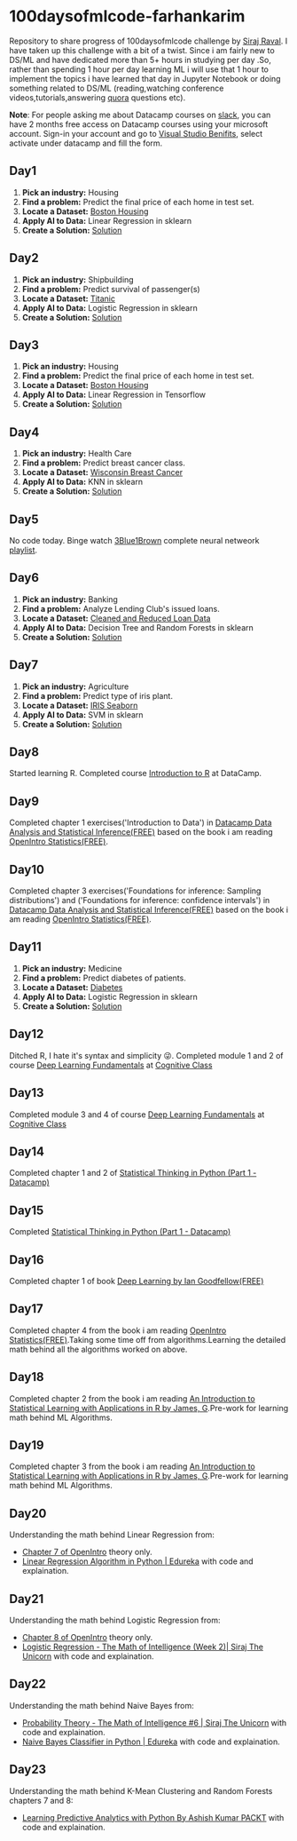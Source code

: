 # 100daysofmlcode-farhankarim
Repository to share progress of 100daysofmlcode challenge by [Siraj Raval](https://www.youtube.com/watch?v=cuQMBj1cWPo). I have taken up this challenge with a bit of a twist. Since i am fairly new to  DS/ML and have dedicated more than 5+ hours in studying per day .So, rather than spending 1 hour per day learning ML i will use that 1 hour to implement the topics i have learned that day in Jupyter Notebook or doing something related to DS/ML (reading,watching conference videos,tutorials,answering [quora](https://www.quora.com/profile/Farhan-Karim-16) questions etc).

**Note**: For people asking me about Datacamp courses on [slack](https://programming-wizards.slack.com), you can have 2 months free access on Datacamp courses using your microsoft account. Sign-in your account and go to [Visual Studio Benifits](https://my.visualstudio.com), select activate under datacamp and fill the form.

## Day1

1. **Pick an industry:** Housing
2. **Find a problem:** Predict the final price of each home in test set.
3. **Locate a Dataset:** [Boston Housing](Data/Day%201%20-%20Linear%20Regression%20-%20Boston%20Housing%20Prices/USA_Housing.csv)
4. **Apply AI to Data:** Linear Regression in sklearn
5. **Create a Solution:** [Solution](Day1/Day1-Linear%20Regression.ipynb)

## Day2

1. **Pick an industry:** Shipbuilding
2. **Find a problem:** Predict survival of passenger(s)
3. **Locate a Dataset:** [Titanic](Data/Day%202%20-%20Logistic%20Regression%20-%20Titanic)
4. **Apply AI to Data:** Logistic Regression in sklearn
5. **Create a Solution:** [Solution](Day2/Day2%20-%20Logistic%20Regression.ipynb)

## Day3

1. **Pick an industry:** Housing
2. **Find a problem:** Predict the final price of each home in test set.
3. **Locate a Dataset:** [Boston Housing](Data/Day%201%20-%20Linear%20Regression%20-%20Boston%20Housing%20Prices/USA_Housing.csv)
4. **Apply AI to Data:** Linear Regression in Tensorflow
5. **Create a Solution:** [Solution](Day3/first_steps_with_tensor_flow.ipynb)

## Day4

1. **Pick an industry:** Health Care
2. **Find a problem:** Predict breast cancer class.
3. **Locate a Dataset:** [Wisconsin Breast Cancer](Data/Day%204%20-%20KNN%20-%20Breast%20Cancer/breast-cancer-wisconsinclean.csv)
4. **Apply AI to Data:** KNN in sklearn
5. **Create a Solution:** [Solution](Day4/Day4%20-%20KNN.ipynb)

## Day5

No code today. Binge watch [3Blue1Brown](https://www.youtube.com/channel/UCYO_jab_esuFRV4b17AJtAw) complete neural netweork [playlist](http://www.3blue1brown.com/videos/2017/10/9/neural-network).


## Day6

1. **Pick an industry:** Banking
2. **Find a problem:** Analyze Lending Club's issued loans.
3. **Locate a Dataset:** [Cleaned and Reduced Loan Data](Data/Day%206%20-%20DT%20and%20Random%20Forest%20-%20Lending%20Club/loan_data.csv)
4. **Apply AI to Data:** Decision Tree and Random Forests in sklearn
5. **Create a Solution:** [Solution](Day6/Day%206%20-%20DT%20and%20Random%20Forests.ipynb)

## Day7

1. **Pick an industry:** Agriculture
2. **Find a problem:**  Predict type of iris plant.
3. **Locate a Dataset:** [IRIS Seaborn](https://github.com/mwaskom/seaborn-data)
4. **Apply AI to Data:** SVM in sklearn
5. **Create a Solution:** [Solution](Day7/Day%207%20-%20SVM.ipynb)

## Day8

Started learning R. Completed course [Introduction to R](https://www.datacamp.com/courses/free-introduction-to-r) at DataCamp.

## Day9

Completed chapter 1 exercises('Introduction to Data') in [Datacamp Data Analysis and Statistical Inference(FREE)](https://campus.datacamp.com/courses/statistical-inference-and-data-analysis) based on the book i am reading [OpenIntro Statistics(FREE)](https://www.openintro.org/stat/textbook.php).

## Day10

Completed chapter 3 exercises('Foundations for inference: Sampling distributions') and ('Foundations for inference: confidence intervals') in [Datacamp Data Analysis and Statistical Inference(FREE)](https://campus.datacamp.com/courses/statistical-inference-and-data-analysis) based on the book i am reading [OpenIntro Statistics(FREE)](https://www.openintro.org/stat/textbook.php).

## Day11

1. **Pick an industry:** Medicine
2. **Find a problem:** Predict diabetes of patients.
3. **Locate a Dataset:** [Diabetes](Data/Day%2011%20-%20NN%20-%20Diabetes/pima-indians-diabetes.csv)
4. **Apply AI to Data:** Logistic Regression in sklearn
5. **Create a Solution:** [Solution](Day%2011%20-%20NN%20Basics%20Keras.ipynb)

## Day12

Ditched R, I hate it's syntax and  simplicity :stuck_out_tongue_winking_eye:. Completed module 1 and 2 of course [Deep Learning Fundamentals](https://cognitiveclass.ai/courses/introduction-deep-learning/) at [Cognitive Class](https://courses.cognitiveclass.ai/register)

## Day13

Completed module 3 and 4 of course [Deep Learning Fundamentals](https://cognitiveclass.ai/courses/introduction-deep-learning/) at [Cognitive Class](https://courses.cognitiveclass.ai/register)

## Day14

Completed chapter 1 and 2 of [Statistical Thinking in Python (Part 1 - Datacamp)](datacamp.com/courses/statistical-thinking-in-python-part-1)

## Day15

Completed [Statistical Thinking in Python (Part 1 - Datacamp)](datacamp.com/courses/statistical-thinking-in-python-part-1)

## Day16

Completed chapter 1 of book [Deep Learning by Ian Goodfellow(FREE)](http://www.deeplearningbook.org/)

## Day17

Completed chapter 4 from the book i am reading [OpenIntro Statistics(FREE)](https://www.openintro.org/stat/textbook.php).Taking some time off from algorithms.Learning the detailed math behind all the algorithms worked on above.

## Day18

Completed chapter 2 from the book i am reading [An Introduction to Statistical Learning with Applications in R by James, G](https://www.springer.com/gp/book/9781461471370).Pre-work for learning math behind ML Algorithms.

## Day19

Completed chapter 3 from the book i am reading [An Introduction to Statistical Learning with Applications in R by James, G](https://www.springer.com/gp/book/9781461471370).Pre-work for learning math behind ML Algorithms.

## Day20

Understanding the math behind Linear Regression from: 
- [Chapter 7 of OpenIntro](https://drive.google.com/file/d/0B-DHaDEbiOGkc1RycUtIcUtIelE/view) theory only.
- [Linear Regression Algorithm in Python | Edureka](https://youtu.be/E5RjzSK0fvY?t=1449) with code and explaination.

## Day21

Understanding the math behind Logistic Regression from: 
- [Chapter 8 of OpenIntro](https://drive.google.com/file/d/0B-DHaDEbiOGkc1RycUtIcUtIelE/view) theory only.
- [Logistic Regression - The Math of Intelligence (Week 2)| Siraj The Unicorn](https://www.youtube.com/watch?v=D8alok2P468) with code and explaination.

## Day22

Understanding the math behind Naive Bayes from: 
- [Probability Theory - The Math of Intelligence #6 | Siraj The Unicorn](https://www.youtube.com/watch?v=PrkiRVcrxOs) with code and explaination.
- [Naive Bayes Classifier in Python | Edureka](https://www.youtube.com/watch?v=vz_xuxYS2PM) with code and explaination.

## Day23

Understanding the math behind K-Mean Clustering and Random Forests chapters 7 and 8: 
- [Learning Predictive Analytics with Python By Ashish Kumar PACKT](https://www.google.com.pk/search?q=asish+kumar+packt&oq=asish+kumar+packt&aqs=chrome..69i57.4985j0j7&client=ubuntu&sourceid=chrome&ie=UTF-8) with code and explaination.
